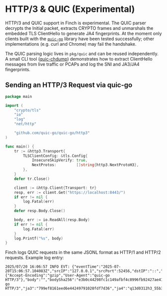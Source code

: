 # HTTP/3 & QUIC (Experimental)

HTTP/3 and QUIC support in Finch is experimental. The QUIC parser decrypts the Initial packet, extracts CRYPTO frames and unmarshals the embedded TLS ClientHello to generate JA4 fingerprints. At the moment only clients built with the [`quic-go`](https://github.com/quic-go/quic-go) library have been tested successfully; other implementations (e.g. curl and Chrome) may fail the handshake.

The QUIC parsing logic lives in `pkg/quic` and can be reused independently. A small CLI tool ([quic-chdump](/cmd/quic-chdump/)) demonstrates how to extract ClientHello messages from live traffic or PCAPs and log the SNI and JA3/JA4 fingerprints.

## Sending an HTTP/3 Request via quic-go

```go
package main

import (
    "crypto/tls"
    "io"
    "log"
    "net/http"

    "github.com/quic-go/quic-go/http3"
)

func main() {
    tr := &http3.Transport{
        TLSClientConfig: &tls.Config{
            InsecureSkipVerify: true,
            NextProtos:         []string{http3.NextProtoH3},
        },
    }
    defer tr.Close()

    client := &http.Client{Transport: tr}
    resp, err := client.Get("https://localhost:8443/")
    if err != nil {
        log.Fatal(err)
    }
    defer resp.Body.Close()

    body, err := io.ReadAll(resp.Body)
    if err != nil {
        log.Fatal(err)
    }
    log.Printf("%s", body)
}
```

Finch logs QUIC requests in the same JSONL format as HTTP/1 and HTTP/2 requests. Example log entry:

```
2025/07/20 16:06:57 INFO EVT: {"eventTime":"2025-07-20T15:06:57.104083Z","srcIP":"127.0.0.1","srcPort":52456,"dstIP":"::","dstPort":8443,"method":"GET","request":"/","headers":{"Accept-Encoding":"gzip","User-Agent":"quic-go HTTP/3"},"body":"","bodySha256":"e3b0c44298fc1c149afbf4c8996fb92427ae41e4649b934ca495991b7852b855","protocolVersion":"HTTP/3.0","userAgent":"quic-go HTTP/3","ja3":"799ef8161eed6e44249791020fdf7d36","ja4":"q13d0312h3_55b375c5d22e_c183556c78e2","ja4h":"ge30nn000000_000000000000_000000000000_000000000000","http2":"","ruleID":"default","action":"deny","upstream":"http://localhost:8080","listenerAddr":"0.0.0.0:8443"}
```